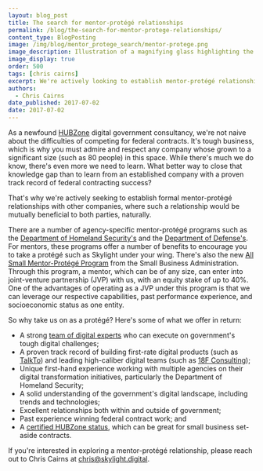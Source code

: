 ```yaml
---
layout: blog_post
title: The search for mentor-protégé relationships
permalink: /blog/the-search-for-mentor-protege-relationships/
content_type: BlogPosting
image: /img/blog/mentor_protege_search/mentor-protege.png
image_description: Illustration of a magnifying glass highlighting the words mentor and protégé.
image_display: true
order: 500
tags: [chris cairns]
excerpt: We're actively looking to establish mentor-protégé relationships with companies interested in joint, ongoing pursuit of digital project opportunities.
authors:
  - Chris Cairns
date_published: 2017-07-02
date: 2017-07-02
---
```

As a newfound [HUBZone](/about/#hubzone) digital government consultancy, we're not naive about the difficulties of competing for federal contracts. It's tough business, which is why you must admire and respect any company whose grown to a significant size (such as 80 people) in this space. While there's much we do know, there's even more we need to learn. What better way to close that knowledge gap than to learn from an established company with a proven track record of federal contracting success?

That's why we're actively seeking to establish formal mentor-protégé relationships with other companies, where such a relationship would be mutually beneficial to both parties, naturally.

There are a number of agency-specific mentor-protégé programs such as the <a href="https://www.dhs.gov/mentor-protege-program" target="&#95;blank">Department of Homeland Security's</a> and the <a href="http://www.acq.osd.mil/osbp/sb/programs/mpp/participate.shtml" target="&#95;blank">Department of Defense's</a>. For mentors, these programs offer a number of benefits to encourage you to take a protégé such as Skylight under your wing. There's also the new <a href="https://www.sba.gov/contracting/government-contracting-programs/all-small-mentor-protege-program" target="&#95;blank">All Small Mentor-Protégé Program</a> from the Small Business Administration. Through this program, a mentor, which can be of any size, can enter into joint-venture partnership (JVP) with us, with an equity stake of up to 40%. One of the advantages of operating as a JVP under this program is that we can leverage our respective capabilities, past performance experience, and socioeconomic status as one entity.

So why take us on as a protégé? Here's some of what we offer in return:

- A strong [team of digital experts](/about/#meet-the-team) who can execute on government's tough digital challenges;
- A proven track record of building first-rate digital products (such as [TalkTo](/work/talkto/)) and leading high-caliber digital teams (such as [18F Consulting](/work/18f-consulting/));
- Unique first-hand experience working with multiple agencies on their digital transformation initiatives, particularly the Department of Homeland Security;
- A solid understanding of the government's digital landscape, including trends and technologies;
- Excellent relationships both within and outside of government;
- Past experience winning federal contract work; and
- A [certified HUBZone status](/about/#hubzone), which can be great for small business set-aside contracts.

If you're interested in exploring a mentor-protégé relationship, please reach out to Chris Cairns at <a href="mailto:chris@skylight.digital">chris@skylight.digital</a>.
